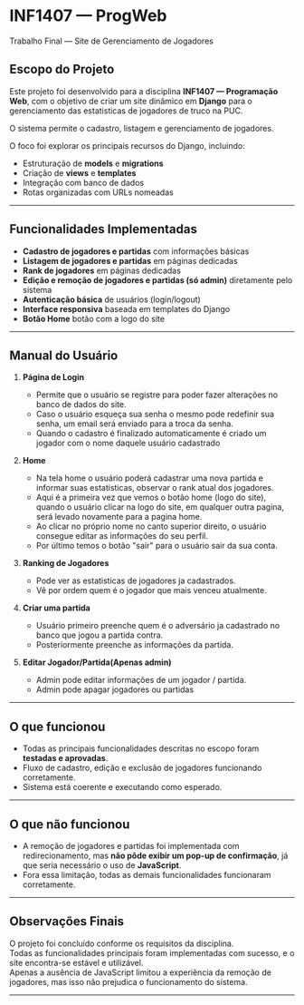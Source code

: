# INF1407 — ProgWeb  
Trabalho Final — Site de Gerenciamento de Jogadores

## Escopo do Projeto
Este projeto foi desenvolvido para a disciplina **INF1407 — Programação Web**, com o objetivo de criar um site dinâmico em **Django** para o gerenciamento das estatisticas de jogadores de truco na PUC.  

O sistema permite o cadastro, listagem e gerenciamento de jogadores.  

O foco foi explorar os principais recursos do Django, incluindo:
- Estruturação de **models** e **migrations**  
- Criação de **views** e **templates**  
- Integração com banco de dados  
- Rotas organizadas com URLs nomeadas  

---

## Funcionalidades Implementadas
-  **Cadastro de jogadores e partidas** com informações básicas  
-  **Listagem de jogadores e partidas** em páginas dedicadas 
-  **Rank de jogadores** em páginas dedicadas 
-  **Edição e remoção de jogadores e partidas (só admin)** diretamente pelo sistema  
-  **Autenticação básica** de usuários (login/logout)  
-  **Interface responsiva** baseada em templates do Django  
-  **Botão Home** botão com a logo do site

---

## Manual do Usuário

1. **Página de Login**  
   - Permite que o usuário se registre para poder fazer alterações no banco de dados do site.
   - Caso o usuário esqueça sua senha o mesmo pode redefinir sua senha, um email será enviado para a troca da senha.
   - Quando o cadastro é finalizado automaticamente é criado um jogador com o nome daquele usuário cadastrado

2. **Home**  
   - Na tela home o usuário poderá cadastrar uma nova partida e informar suas estatisticas, observar o rank atual dos jogadores.  
   - Aqui é a primeira vez que vemos o botão home (logo do site), quando o usuário clicar na logo do site, em qualquer outra pagina, será levado novamente para a pagina home. 
   - Ao clicar no próprio nome no canto superior direito, o usuário consegue editar as informações do seu perfil.
   - Por último temos o botão "sair" para o usuário sair da sua conta.

3. **Ranking de Jogadores**   
   - Pode ver as estatisticas de jogadores ja cadastrados.
   - Vê por ordem quem é o jogador que mais venceu atualmente.

4. **Criar uma partida**  
   - Usuário primeiro preenche quem é o adversário ja cadastrado no banco que jogou a partida contra.
   - Posteriormente preenche as informações da partida.

5. **Editar Jogador/Partida(Apenas admin)**  
   - Admin pode editar informações de um jogador / partida.  
   - Admin pode apagar jogadores ou partidas


---

## O que funcionou
- Todas as principais funcionalidades descritas no escopo foram **testadas e aprovadas**.  
- Fluxo de cadastro, edição e exclusão de jogadores funcionando corretamente.    
- Sistema está coerente e executando como esperado.  

---

## O que não funcionou
- A remoção de jogadores e partidas foi implementada com redirecionamento, mas **não pôde exibir um pop-up de confirmação**, já que seria necessário o uso de **JavaScript**.  
- Fora essa limitação, todas as demais funcionalidades funcionaram corretamente.  

---

##  Observações Finais
O projeto foi concluído conforme os requisitos da disciplina.  
Todas as funcionalidades principais foram implementadas com sucesso, e o site encontra-se estável e utilizável.  
Apenas a ausência de JavaScript limitou a experiência da remoção de jogadores, mas isso não prejudica o funcionamento do sistema.  

---